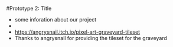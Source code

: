 #Prototype 2: Title

- some inforation about our project
-
- https://angrysnail.itch.io/pixel-art-graveyard-tileset
- Thanks to angrysnail for providing the tileset for the graveyard
